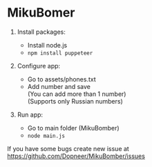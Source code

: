 # MikuBomer

1. Install packages:
	+ Install node.js
	+ ```npm install puppeteer```

2. Configure app:
	+ Go to assets/phones.txt
	+ Add number and save  
	(You can add more than 1 number)  
	(Supports only Russian numbers)

3. Run app:
	+ Go to main folder (MikuBomber)
	+ ```node main.js```



If you have some bugs create new issue at https://github.com/Dopneer/MikuBomber/issues  
